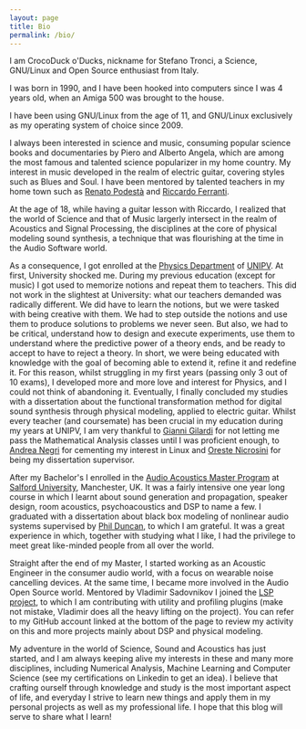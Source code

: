 ```yaml
---
layout: page
title: Bio
permalink: /bio/
---
```


I am CrocoDuck o'Ducks, nickname for Stefano Tronci, a Science, GNU/Linux and Open Source enthusiast from Italy.

I was born in 1990, and I have been hooked into computers since I was 4 years old, when an Amiga 500 was brought to the house.

I have been using GNU/Linux from the age of 11, and GNU/Linux exclusively as my operating system of choice since 2009.

I always been interested in science and music, consuming popular science books and documentaries by Piero and Alberto Angela, which are among the most famous and talented science popularizer in my home country. My interest in music developed in the realm of electric guitar, covering styles such as Blues and Soul. I have been mentored by talented teachers in my home town such as [Renato Podestà][renato] and [Riccardo Ferranti][ricky-ferranti].

At the age of 18, while having a guitar lesson with Riccardo, I realized that the world of Science and that of Music largerly intersect in the realm of Acoustics and Signal Processing, the disciplines at the core of physical modeling sound synthesis, a technique that was flourishing at the time in the Audio Software world.

As a consequence, I got enrolled at the [Physics Department][dipartimento] of [UNIPV][unipv]. At first, University shocked me. During my previous education (except for music) I got used to memorize notions and repeat them to teachers. This did not work in the slightest at University: what our teachers demanded was radically different. We did have to learn the notions, but we were tasked with being creative with them. We had to step outside the notions and use them to produce solutions to problems we never seen. But also, we had to be critical, understand how to design and execute experiments, use them to understand where the predictive power of a theory ends, and be ready to accept to have to reject a theory. In short, we were being educated with knowledge with the goal of becoming able to extend it, refine it and redefine it. For this reason, whilst struggling in my first years (passing only 3 out of 10 exams), I developed more and more love and interest for Physics, and I could not think of abandoning it. Eventually, I finally concluded my studies with a dissertation about the functional transformation method for digital sound synthesis through physical modeling, applied to electric guitar. Whilst every teacher (and coursemate) has been crucial in my education during my years at UNIPV, I am very thankful to [Gianni Gilardi][gila] for not letting me pass the Mathematical Analysis classes until I was proficient enough, to [Andrea Negri][negri] for cementing my interest in Linux and [Oreste Nicrosini][oreste] for being my dissertation supervisor.

After my Bachelor's I enrolled in the [Audio Acoustics Master Program][master] at [Salford University][salford], Manchester, UK. It was a fairly intensive one year long course in which I learnt about sound generation and propagation, speaker design, room acoustics, psychoacoustics and DSP to name a few. I graduated with a dissertation about black box modeling of nonlinear audio systems supervised by [Phil Duncan][phil], to which I am grateful. It was a great experience in which, together with studying what I like, I had the privilege to meet great like-minded people from all over the world.

Straight after the end of my Master, I started working as an Acoustic Engineer in the consumer audio world, with a focus on wearable noise cancelling devices. At the same time, I became more involved in the Audio Open Source world. Mentored by Vladimir Sadovnikov I joined the [LSP project][lsp], to which I am contributing with utility and profiling plugins (make not mistake, Vladimir does all the heavy lifting on the project). You can refer to my GitHub account linked at the bottom of the page to review my activity on this and more projects mainly about DSP and physical modeling.

My adventure in the world of Science, Sound and Acoustics has just started, and I am always keeping alive my interests in these and many more disciplines, including Numerical Analysis, Machine Learning and Computer Science (see my certifications on Linkedin to get an idea). I believe that crafting ourself through knowledge and study is the most important aspect of life, and everyday I strive to learn new things and apply them in my personal projects as well as my professional life. I hope that this blog will serve to share what I learn!

[lsp]: https://lsp-plug.in/
[phil]: http://www.salford.ac.uk/computing-science-engineering/cse-academics/philip-duncan
[master]: https://beta.salford.ac.uk/courses/postgraduate/audio-acoustics
[salford]: https://www.salford.ac.uk/
[oreste]: http://fisica.unipv.it/personale/Persona.php?ID=271
[negri]: http://fisica.unipv.it/personale/Persona.php?ID=257
[gila]: http://www-dimat.unipv.it/gilardi/
[dipartimento]: http://fisica.unipv.it/EN_index.php
[unipv]: https://web.unipv.it/
[renato]: http://www.renatopodesta.com/
[ricky-ferranti]: https://www.riccardoferranti.com/
